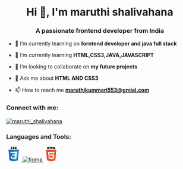 <h1 align="center">Hi 👋, I'm maruthi shalivahana</h1>
<h3 align="center">A passionate frontend developer from India</h3>

- 🔭 I’m currently learning on **forntend developer and java full stack**

- 🌱 I’m currently learning **HTML,CSS3,JAVA,JAVASCRIPT**

- 👯 I’m looking to collaborate on **my future projects**

- 💬 Ask me about **HTML AND CSS3**

- 📫 How to reach me **maruthikummari553@gmial.com**

<h3 align="left">Connect with me:</h3>
<p align="left">
<a href="https://instagram.com/maruthi_shalivahana" target="blank"><img align="center" src="https://raw.githubusercontent.com/rahuldkjain/github-profile-readme-generator/master/src/images/icons/Social/instagram.svg" alt="maruthi_shalivahana" height="30" width="40" /></a>
</p>

<h3 align="left">Languages and Tools:</h3>
<p align="left"> <a href="https://www.w3schools.com/css/" target="_blank" rel="noreferrer"> <img src="https://raw.githubusercontent.com/devicons/devicon/master/icons/css3/css3-original-wordmark.svg" alt="css3" width="40" height="40"/> </a> <a href="https://www.figma.com/" target="_blank" rel="noreferrer"> <img src="https://www.vectorlogo.zone/logos/figma/figma-icon.svg" alt="figma" width="40" height="40"/> </a> <a href="https://www.w3.org/html/" target="_blank" rel="noreferrer"> <img src="https://raw.githubusercontent.com/devicons/devicon/master/icons/html5/html5-original-wordmark.svg" alt="html5" width="40" height="40"/> </a> </p>
